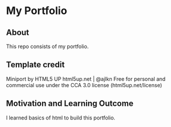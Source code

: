 # My Portfolio

## About
This repo consists of my portfolio.

## Template credit 
Miniport by HTML5 UP
html5up.net | @ajlkn
Free for personal and commercial use under the CCA 3.0 license (html5up.net/license)

## Motivation and Learning Outcome
I learned basics of html to build this portfolio. 